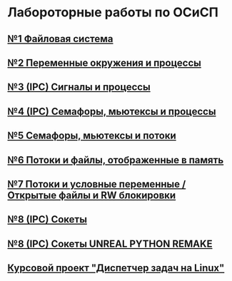# Лабороторные работы по ОСиСП
## [№1 Файловая система](https://github.com/DanikKul/OSaSP/tree/lab1)
## [№2 Переменные окружения и процессы](https://github.com/DanikKul/OSaSP/tree/lab2)
## [№3 (IPC) Сигналы и процессы](https://github.com/DanikKul/OSaSP/tree/lab3)
## [№4 (IPC) Семафоры, мьютексы и процессы](https://github.com/DanikKul/OSaSP/tree/lab4)
## [№5 Семафоры, мьютексы и потоки](https://github.com/DanikKul/OSaSP/tree/lab5)
## [№6 Потоки и файлы, отображенные в память](https://github.com/DanikKul/OSaSP/tree/lab6)
## [№7 Потоки и условные переменные / Открытые файлы и RW блокировки](https://github.com/DanikKul/OSaSP/tree/lab7)
## [№8 (IPC) Сокеты](https://github.com/DanikKul/OSaSP/tree/lab8)
## [№8 (IPC) Сокеты UNREAL PYTHON REMAKE](https://github.com/DanikKul/OSaSP/tree/lab8-Python)
## [Курсовой проект "Диспетчер задач на Linux"](https://github.com/DanikKul/OSaSP/tree/project)
